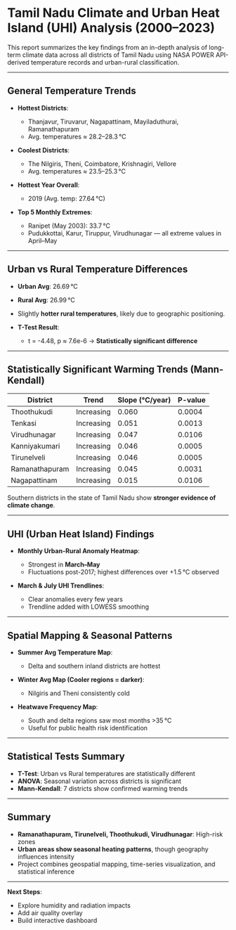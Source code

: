 
# Tamil Nadu Climate and Urban Heat Island (UHI) Analysis (2000–2023)

This report summarizes the key findings from an in-depth analysis of long-term climate data across all districts of Tamil Nadu using NASA POWER API-derived temperature records and urban-rural classification.

---

## General Temperature Trends

- **Hottest Districts**:
  - Thanjavur, Tiruvarur, Nagapattinam, Mayiladuthurai, Ramanathapuram
  - Avg. temperatures ≈ 28.2–28.3 °C

- **Coolest Districts**:
  - The Nilgiris, Theni, Coimbatore, Krishnagiri, Vellore
  - Avg. temperatures ≈ 23.5–25.3 °C

- **Hottest Year Overall**:
  - 2019 (Avg. temp: 27.64 °C)

- **Top 5 Monthly Extremes**:
  - Ranipet (May 2003): 33.7 °C
  - Pudukkottai, Karur, Tiruppur, Virudhunagar — all extreme values in April–May

---

## Urban vs Rural Temperature Differences

- **Urban Avg**: 26.69 °C  
- **Rural Avg**: 26.99 °C  
- Slightly **hotter rural temperatures**, likely due to geographic positioning.

- **T-Test Result**:
  - t = -4.48, p ≈ 7.6e-6 → **Statistically significant difference**

---

## Statistically Significant Warming Trends (Mann-Kendall)

| District         | Trend        | Slope (°C/year) | P-value     |
|------------------|--------------|-----------------|-------------|
| Thoothukudi      | Increasing   | 0.060           | 0.0004  |
| Tenkasi          | Increasing   | 0.051           | 0.0013  |
| Virudhunagar     | Increasing   | 0.047           | 0.0106  |
| Kanniyakumari    | Increasing   | 0.046           | 0.0005  |
| Tirunelveli      | Increasing   | 0.046           | 0.0005  |
| Ramanathapuram   | Increasing   | 0.045           | 0.0031  |
| Nagapattinam     | Increasing   | 0.015           | 0.0106  |

Southern districts in the state of Tamil Nadu show **stronger evidence of climate change**.

---

##  UHI (Urban Heat Island) Findings

- **Monthly Urban-Rural Anomaly Heatmap**:
  - Strongest in **March–May**
  - Fluctuations post-2017; highest differences over +1.5 °C observed

- **March & July UHI Trendlines**:
  - Clear anomalies every few years
  - Trendline added with LOWESS smoothing

---

## Spatial Mapping & Seasonal Patterns

- **Summer Avg Temperature Map**:
  - Delta and southern inland districts are hottest

- **Winter Avg Map (Cooler regions = darker)**:
  - Nilgiris and Theni consistently cold

- **Heatwave Frequency Map**:
  - South and delta regions saw most months >35 °C
  - Useful for public health risk identification

---

## Statistical Tests Summary

- **T-Test**: Urban vs Rural temperatures are statistically different
- **ANOVA**: Seasonal variation across districts is significant
- **Mann-Kendall**: 7 districts show confirmed warming trends

---

## Summary

- **Ramanathapuram, Tirunelveli, Thoothukudi, Virudhunagar**: High-risk zones
- **Urban areas show seasonal heating patterns**, though geography influences intensity
- Project combines geospatial mapping, time-series visualization, and statistical inference

---

**Next Steps**:
- Explore humidity and radiation impacts
- Add air quality overlay
- Build interactive dashboard

